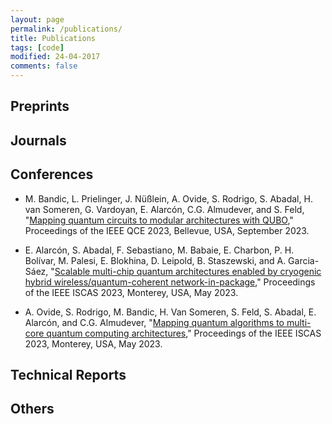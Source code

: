 ```yaml
---
layout: page
permalink: /publications/
title: Publications
tags: [code]
modified: 24-04-2017
comments: false
---
```



## Preprints

## Journals

## Conferences

+ M. Bandic, L. Prielinger, J. Nüßlein, A. Ovide, S. Rodrigo, S. Abadal, H. van Someren, G. Vardoyan, E. Alarcón, C.G. Almudever, and S. Feld, "[Mapping quantum circuits to modular architectures with QUBO](https://arxiv.org/abs/2305.06687)," Proceedings of the IEEE QCE 2023, Bellevue, USA, September 2023.

+ E. Alarcón, S. Abadal, F. Sebastiano, M. Babaie, E. Charbon, P. H. Bolívar, M. Palesi, E. Blokhina, D. Leipold, B. Staszewski, and A. Garcia-Sáez, "[Scalable multi-chip quantum architectures enabled by cryogenic hybrid wireless/quantum-coherent network-in-package](https://arxiv.org/abs/2303.14008)," Proceedings of the IEEE ISCAS 2023, Monterey, USA, May 2023.

+ A. Ovide, S. Rodrigo, M. Bandic, H. Van Someren, S. Feld, S. Abadal, E. Alarcón, and C.G. Almudever, "[Mapping quantum algorithms to multi-core quantum computing architectures](https://arxiv.org/abs/2303.16125)," Proceedings of the IEEE ISCAS 2023, Monterey, USA, May 2023.

## Technical Reports


## Others














